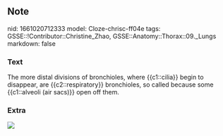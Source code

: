 ## Note
nid: 1661020712333
model: Cloze-chrisc-ff04e
tags: GSSE::!Contributor::Christine_Zhao, GSSE::Anatomy::Thorax::09._Lungs
markdown: false

### Text
The more distal divisions of bronchioles, where {{c1::cilia}} begin to disappear, are {{c2::respiratory}} bronchioles, so called because some {{c1::alveoli (air sacs)}} open off them.

### Extra
<img src="paste-d3e19f952bdadd18cbe9775bb984cb9dc941a3dc.jpg">
